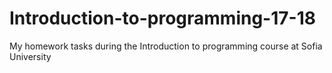 # Introduction-to-programming-17-18
My homework tasks during the Introduction to programming course at Sofia University

